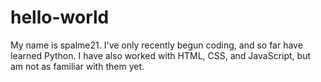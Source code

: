 # hello-world

My name is spalme21. I've only recently begun coding, and so far have learned Python.
I have also worked with HTML, CSS, and JavaScript, but am not as familiar with them yet. 
